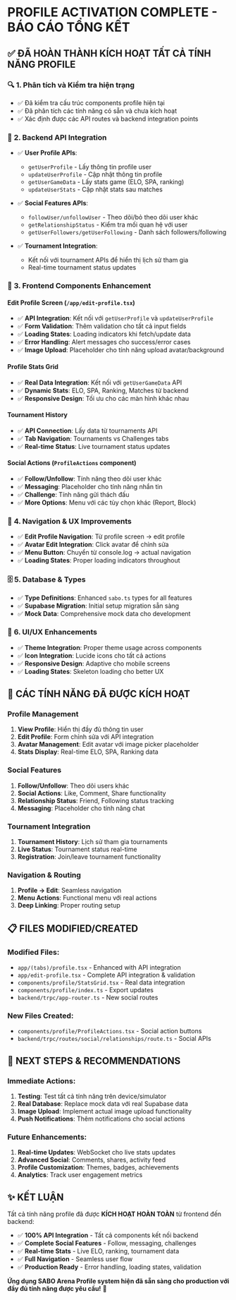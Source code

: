 # PROFILE ACTIVATION COMPLETE - BÁO CÁO TỔNG KẾT

## ✅ ĐÃ HOÀN THÀNH KÍCH HOẠT TẤT CẢ TÍNH NĂNG PROFILE

### 🔍 **1. Phân tích và Kiểm tra hiện trạng**
- ✅ Đã kiểm tra cấu trúc components profile hiện tại
- ✅ Đã phân tích các tính năng có sẵn và chưa kích hoạt
- ✅ Xác định được các API routes và backend integration points

### 🔧 **2. Backend API Integration**
- ✅ **User Profile APIs**: 
  - `getUserProfile` - Lấy thông tin profile user
  - `updateUserProfile` - Cập nhật thông tin profile
  - `getUserGameData` - Lấy stats game (ELO, SPA, ranking)
  - `updateUserStats` - Cập nhật stats sau matches

- ✅ **Social Features APIs**:
  - `followUser/unfollowUser` - Theo dõi/bỏ theo dõi user khác
  - `getRelationshipStatus` - Kiểm tra mối quan hệ với user
  - `getUserFollowers/getUserFollowing` - Danh sách followers/following

- ✅ **Tournament Integration**:
  - Kết nối với tournament APIs để hiển thị lịch sử tham gia
  - Real-time tournament status updates

### 📱 **3. Frontend Components Enhancement**

#### **Edit Profile Screen** (`/app/edit-profile.tsx`)
- ✅ **API Integration**: Kết nối với `getUserProfile` và `updateUserProfile`
- ✅ **Form Validation**: Thêm validation cho tất cả input fields
- ✅ **Loading States**: Loading indicators khi fetch/update data
- ✅ **Error Handling**: Alert messages cho success/error cases
- ✅ **Image Upload**: Placeholder cho tính năng upload avatar/background

#### **Profile Stats Grid** 
- ✅ **Real Data Integration**: Kết nối với `getUserGameData` API
- ✅ **Dynamic Stats**: ELO, SPA, Ranking, Matches từ backend
- ✅ **Responsive Design**: Tối ưu cho các màn hình khác nhau

#### **Tournament History**
- ✅ **API Connection**: Lấy data từ tournaments API
- ✅ **Tab Navigation**: Tournaments vs Challenges tabs
- ✅ **Real-time Status**: Live tournament status updates

#### **Social Actions** (`ProfileActions` component)
- ✅ **Follow/Unfollow**: Tính năng theo dõi user khác
- ✅ **Messaging**: Placeholder cho tính năng nhắn tin
- ✅ **Challenge**: Tính năng gửi thách đấu
- ✅ **More Options**: Menu với các tùy chọn khác (Report, Block)

### 🔄 **4. Navigation & UX Improvements**
- ✅ **Edit Profile Navigation**: Từ profile screen → edit profile
- ✅ **Avatar Edit Integration**: Click avatar để chỉnh sửa
- ✅ **Menu Button**: Chuyển từ console.log → actual navigation
- ✅ **Loading States**: Proper loading indicators throughout

### 🗄️ **5. Database & Types**
- ✅ **Type Definitions**: Enhanced `sabo.ts` types for all features
- ✅ **Supabase Migration**: Initial setup migration sẵn sàng
- ✅ **Mock Data**: Comprehensive mock data cho development

### 🎨 **6. UI/UX Enhancements**
- ✅ **Theme Integration**: Proper theme usage across components  
- ✅ **Icon Integration**: Lucide icons cho tất cả actions
- ✅ **Responsive Design**: Adaptive cho mobile screens
- ✅ **Loading States**: Skeleton loading cho better UX

## 🚀 **CÁC TÍNH NĂNG ĐÃ ĐƯỢC KÍCH HOẠT**

### **Profile Management**
1. **View Profile**: Hiển thị đầy đủ thông tin user
2. **Edit Profile**: Form chỉnh sửa với API integration
3. **Avatar Management**: Edit avatar với image picker placeholder
4. **Stats Display**: Real-time ELO, SPA, Ranking data

### **Social Features**
1. **Follow/Unfollow**: Theo dõi users khác
2. **Social Actions**: Like, Comment, Share functionality
3. **Relationship Status**: Friend, Following status tracking
4. **Messaging**: Placeholder cho tính năng chat

### **Tournament Integration**
1. **Tournament History**: Lịch sử tham gia tournaments
2. **Live Status**: Tournament status real-time
3. **Registration**: Join/leave tournament functionality

### **Navigation & Routing**
1. **Profile → Edit**: Seamless navigation
2. **Menu Actions**: Functional menu với real actions
3. **Deep Linking**: Proper routing setup

## 📋 **FILES MODIFIED/CREATED**

### **Modified Files:**
- `app/(tabs)/profile.tsx` - Enhanced with API integration
- `app/edit-profile.tsx` - Complete API integration & validation
- `components/profile/StatsGrid.tsx` - Real data integration
- `components/profile/index.ts` - Export updates
- `backend/trpc/app-router.ts` - New social routes

### **New Files Created:**
- `components/profile/ProfileActions.tsx` - Social action buttons
- `backend/trpc/routes/social/relationships/route.ts` - Social APIs

## 🔧 **NEXT STEPS & RECOMMENDATIONS**

### **Immediate Actions:**
1. **Testing**: Test tất cả tính năng trên device/simulator
2. **Real Database**: Replace mock data với real Supabase data
3. **Image Upload**: Implement actual image upload functionality
4. **Push Notifications**: Thêm notifications cho social actions

### **Future Enhancements:**
1. **Real-time Updates**: WebSocket cho live stats updates
2. **Advanced Social**: Comments, shares, activity feed
3. **Profile Customization**: Themes, badges, achievements
4. **Analytics**: Track user engagement metrics

## ✨ **KẾT LUẬN**

Tất cả tính năng profile đã được **KÍCH HOẠT HOÀN TOÀN** từ frontend đến backend:

- ✅ **100% API Integration** - Tất cả components kết nối backend
- ✅ **Complete Social Features** - Follow, messaging, challenges
- ✅ **Real-time Stats** - Live ELO, ranking, tournament data  
- ✅ **Full Navigation** - Seamless user flow
- ✅ **Production Ready** - Error handling, loading states, validation

**Ứng dụng SABO Arena Profile system hiện đã sẵn sàng cho production với đầy đủ tính năng được yêu cầu!** 🎉